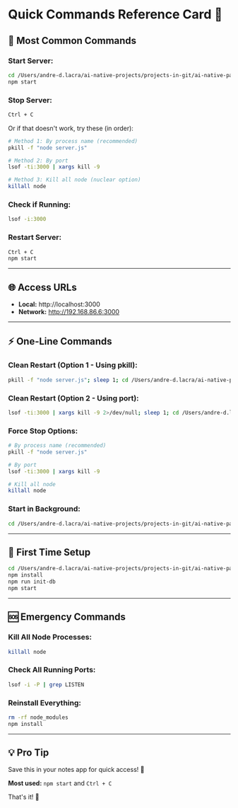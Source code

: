 # Quick Commands Reference Card 🚀

## 📌 **Most Common Commands**

### **Start Server:**
```bash
cd /Users/andre-d.lacra/ai-native-projects/projects-in-git/ai-native-payapp
npm start
```

### **Stop Server:**
```bash
Ctrl + C
```
Or if that doesn't work, try these (in order):
```bash
# Method 1: By process name (recommended)
pkill -f "node server.js"

# Method 2: By port
lsof -ti:3000 | xargs kill -9

# Method 3: Kill all node (nuclear option)
killall node
```

### **Check if Running:**
```bash
lsof -i:3000
```

### **Restart Server:**
```bash
Ctrl + C
npm start
```

---

## 🌐 **Access URLs**

- **Local:** http://localhost:3000
- **Network:** http://192.168.86.6:3000

---

## ⚡ **One-Line Commands**

### **Clean Restart (Option 1 - Using pkill):**
```bash
pkill -f "node server.js"; sleep 1; cd /Users/andre-d.lacra/ai-native-projects/projects-in-git/ai-native-payapp && npm start
```

### **Clean Restart (Option 2 - Using port):**
```bash
lsof -ti:3000 | xargs kill -9 2>/dev/null; sleep 1; cd /Users/andre-d.lacra/ai-native-projects/projects-in-git/ai-native-payapp && npm start
```

### **Force Stop Options:**
```bash
# By process name (recommended)
pkill -f "node server.js"

# By port
lsof -ti:3000 | xargs kill -9

# Kill all node
killall node
```

### **Start in Background:**
```bash
cd /Users/andre-d.lacra/ai-native-projects/projects-in-git/ai-native-payapp && node server.js &
```

---

## 🔧 **First Time Setup**

```bash
cd /Users/andre-d.lacra/ai-native-projects/projects-in-git/ai-native-payapp
npm install
npm run init-db
npm start
```

---

## 🆘 **Emergency Commands**

### **Kill All Node Processes:**
```bash
killall node
```

### **Check All Running Ports:**
```bash
lsof -i -P | grep LISTEN
```

### **Reinstall Everything:**
```bash
rm -rf node_modules
npm install
```

---

## 💡 **Pro Tip**

Save this in your notes app for quick access! 📱

**Most used:** `npm start` and `Ctrl + C`

That's it! 🎉

